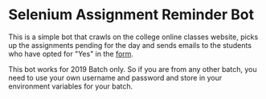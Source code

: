 # Selenium Assignment Reminder Bot

This is a simple bot that crawls on the college online classes website, picks up the assignments pending for the day and
sends emails to the students who have opted for "Yes" in the [form](https://docs.google.com/forms/d/e/1FAIpQLSfBltXB26pI9EUmHDP-lrU0SxBKwoLQhy9nXVCnj9vqLmzdDQ/viewform?usp=sf_link).

This bot works for 2019 Batch only. So if you are from any other batch, you need to use your own username and password and 
store in your environment variables for your batch.

